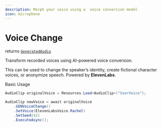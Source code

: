 ```yaml
---
description: Morph your voice using a  voice conversion model
icon: microphone
---
```


# Voice Change

returns [`GeneratedAudio`](https://glitch9inc.github.io/AIDevKit/api/Glitch9.AIDevKit.GeneratedAudio.html)

Transform recorded voices using AI-powered voice conversion.

This can be used to change the speaker’s identity, create fictional character voices, or anonymize speech. Powered by **ElevenLabs**.

Basic Usage

```csharp
AudioClip originalVoice = Resources.Load<AudioClip>("UserVoice");

AudioClip newVoice = await originalVoice
    .GENVoiceChange()
    .SetVoice(ElevenLabsVoice.Rachel)
    .SetSeed(42)
    .ExecuteAsync();
```
